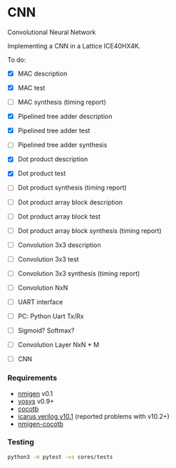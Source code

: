 
# CNN

Convolutional Neural Network

Implementing a CNN in a Lattice ICE40HX4K.

To do:

* [x] MAC description
* [x] MAC test
* [ ] MAC synthesis (timing report)
* [x] Pipelined tree adder description
* [x] Pipelined tree adder test
* [ ] Pipelined tree adder synthesis
* [x] Dot product description
* [x] Dot product test
* [ ] Dot product synthesis (timing report)
* [ ] Dot product array block description
* [ ] Dot product array block test
* [ ] Dot product array block synthesis (timing report)
* [ ] Convolution 3x3 description
* [ ] Convolution 3x3 test
* [ ] Convolution 3x3 synthesis (timing report)
* [ ] Convolution NxN
* [ ] UART interface
* [ ] PC: Python Uart Tx/Rx
* [ ] Sigmoid? Softmax?
* [ ] Convolution Layer NxN * M
* [ ] CNN


### Requirements

* [nmigen](https://github.com/m-labs/nmigen) v0.1
* [yosys](https://github.com/YosysHQ/yosys) v0.9+
* [cocotb](https://github.com/cocotb/cocotb)
* [icarus verilog v10.1](https://github.com/akukulanski/nmigen-cocotb) (reported problems with v10.2+)
* [nmigen-cocotb](https://github.com/akukulanski/nmigen-cocotb)

### Testing

```bash
python3 -m pytest -vs cores/tests
```